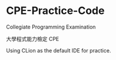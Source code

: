 # CPE-Practice-Code
Collegiate Programming Examination

大學程式能力檢定 CPE

Using CLion as the default IDE for practice.
